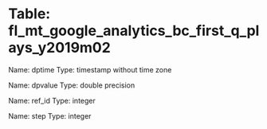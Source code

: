 Table: fl_mt_google_analytics_bc_first_q_plays_y2019m02
=======================================================

Name: dptime
Type: timestamp without time zone

Name: dpvalue
Type: double precision

Name: ref_id
Type: integer

Name: step
Type: integer

